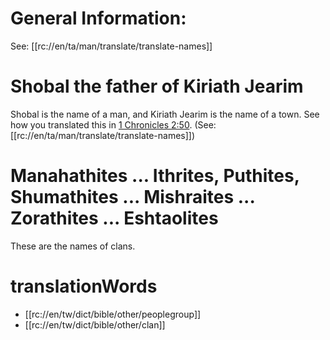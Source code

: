 # General Information:

See: [[rc://en/ta/man/translate/translate-names]]

# Shobal the father of Kiriath Jearim

Shobal is the name of a man, and Kiriath Jearim is the name of a town. See how you translated this in [1 Chronicles 2:50](./50.md). (See: [[rc://en/ta/man/translate/translate-names]])

# Manahathites ... Ithrites, Puthites, Shumathites ... Mishraites ... Zorathites ... Eshtaolites

These are the names of clans.

# translationWords

* [[rc://en/tw/dict/bible/other/peoplegroup]]
* [[rc://en/tw/dict/bible/other/clan]]